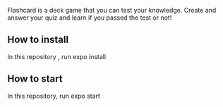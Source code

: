 Flashcard is a deck game that you can test your knowledge. Create and answer your quiz and learn if you passed the test or not!

## How to install
In this repository , run expo install

## How to start
In this repository, run expo start
